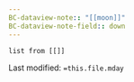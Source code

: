 ```yaml
---
BC-dataview-note:: "[[moon]]"
BC-dataview-note-field:: down
---
```

```dataview
list from [[]]
```


Last modified: `=this.file.mday`